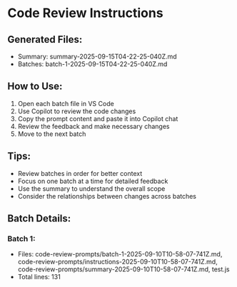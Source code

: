 # Code Review Instructions

## Generated Files:
- Summary: summary-2025-09-15T04-22-25-040Z.md
- Batches: batch-1-2025-09-15T04-22-25-040Z.md

## How to Use:
1. Open each batch file in VS Code
2. Use Copilot to review the code changes
3. Copy the prompt content and paste it into Copilot chat
4. Review the feedback and make necessary changes
5. Move to the next batch

## Tips:
- Review batches in order for better context
- Focus on one batch at a time for detailed feedback
- Use the summary to understand the overall scope
- Consider the relationships between changes across batches

## Batch Details:

### Batch 1:
- Files: code-review-prompts/batch-1-2025-09-10T10-58-07-741Z.md, code-review-prompts/instructions-2025-09-10T10-58-07-741Z.md, code-review-prompts/summary-2025-09-10T10-58-07-741Z.md, test.js
- Total lines: 131


